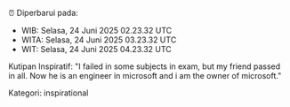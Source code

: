 ⏰ Diperbarui pada:
- WIB: Selasa, 24 Juni 2025 02.23.32 UTC
- WITA: Selasa, 24 Juni 2025 03.23.32 UTC
- WIT: Selasa, 24 Juni 2025 04.23.32 UTC

Kutipan Inspiratif:
"I failed in some subjects in exam, but my friend passed in all. Now he is an engineer in microsoft and i am the owner of microsoft."


Kategori: inspirational

